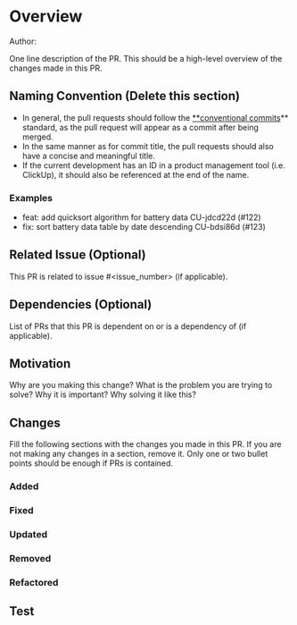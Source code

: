 # Overview

 Author:

One line description of the PR. This should be a high-level overview of the changes made in this PR.

## Naming Convention (Delete this section)

- In general, the pull requests should follow the [**conventional commits](https://www.conventionalcommits.org/en/v1.0.0/)** standard, as the pull request will appear as a commit after being merged.
- In the same manner as for commit title, the pull requests should also have a concise and meaningful title.
- If the current development has an ID in a product management tool (i.e. ClickUp), it should also be referenced at the end of the name.

### Examples

- feat: add quicksort algorithm for battery data CU-jdcd22d (#122)
- fix: sort battery data table by date descending CU-bdsi86d (#123)

## Related Issue (Optional)

This PR is related to issue #<issue_number> (if applicable).

## Dependencies (Optional)

List of PRs that this PR is dependent on or is a dependency of (if applicable).

## Motivation

 Why are you making this change? What is the problem you are trying to solve? Why it is important? Why solving it like this?

## Changes

Fill the following sections with the changes you made in this PR. If you are not making any changes in a section, remove it. Only one or two bullet points should be enough if PRs is contained.

### Added

### Fixed

### Updated

### Removed

### Refactored

## Test
